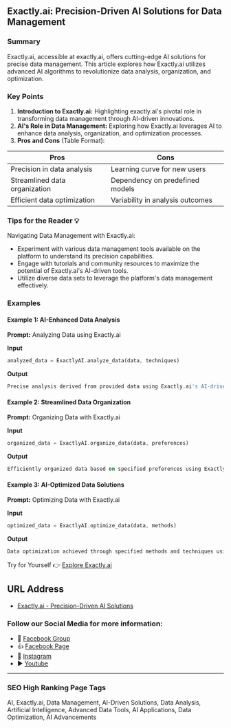 ## Exactly.ai: Precision-Driven AI Solutions for Data Management

### Summary
Exactly.ai, accessible at exactly.ai, offers cutting-edge AI solutions for precise data management. This article explores how Exactly.ai utilizes advanced AI algorithms to revolutionize data analysis, organization, and optimization.

### Key Points

1. **Introduction to Exactly.ai:** Highlighting exactly.ai's pivotal role in transforming data management through AI-driven innovations.
2. **AI's Role in Data Management:** Exploring how Exactly.ai leverages AI to enhance data analysis, organization, and optimization processes.
3. **Pros and Cons** (Table Format):

| Pros                                 | Cons                                |
|--------------------------------------|-------------------------------------|
| Precision in data analysis            | Learning curve for new users        |
| Streamlined data organization        | Dependency on predefined models     |
| Efficient data optimization          | Variability in analysis outcomes    |

### Tips for the Reader 💡
Navigating Data Management with Exactly.ai:
- Experiment with various data management tools available on the platform to understand its precision capabilities.
- Engage with tutorials and community resources to maximize the potential of Exactly.ai's AI-driven tools.
- Utilize diverse data sets to leverage the platform's data management effectively.

### Examples

#### Example 1: AI-Enhanced Data Analysis
**Prompt:** Analyzing Data using Exactly.ai

**Input**
```dart
analyzed_data = ExactlyAI.analyze_data(data, techniques)
```

**Output**
```dart
Precise analysis derived from provided data using Exactly.ai's AI-driven analysis techniques.
```

#### Example 2: Streamlined Data Organization
**Prompt:** Organizing Data with Exactly.ai

**Input**
```dart
organized_data = ExactlyAI.organize_data(data, preferences)
```

**Output**
```dart
Efficiently organized data based on specified preferences using Exactly.ai's streamlined organization tools.
```

#### Example 3: AI-Optimized Data Solutions
**Prompt:** Optimizing Data with Exactly.ai

**Input**
```dart
optimized_data = ExactlyAI.optimize_data(data, methods)
```

**Output**
```dart
Data optimization achieved through specified methods and techniques using Exactly.ai's AI-powered solutions.
```

Try for Yourself 👉 <a href="https://exactly.ai" target="_blank">Explore Exactly.ai</a>

## URL Address
- <a href="https://exactly.ai" target="_blank">Exactly.ai - Precision-Driven AI Solutions</a>

### Follow our Social Media for more information:
- 📘 <a href="https://www.facebook.com/groups/trionxai" target="_blank">Facebook Group</a>
- 👍 <a href="https://www.facebook.com/ai.trionxai" target="_blank">Facebook Page</a>
- 📸 <a href="https://www.instagram.com/trionxai/" target="_blank">Instagram</a>
- ▶️ <a href="https://www.youtube.com/@robotdocs/" target="_blank">Youtube</a>

<hr>

### SEO High Ranking Page Tags
AI, Exactly.ai, Data Management, AI-Driven Solutions, Data Analysis, Artificial Intelligence, Advanced Data Tools, AI Applications, Data Optimization, AI Advancements